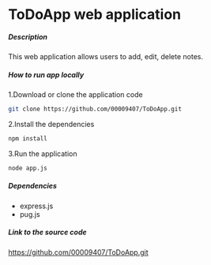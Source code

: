 # ToDoApp web application

##### Description
This web application allows users to add, edit, delete notes.

##### How to run app locally
1.Download or clone the application code
```bash
git clone https://github.com/00009407/ToDoApp.git
```
2.Install the dependencies
```bash
npm install
```
3.Run the application
```bash
node app.js
```
##### Dependencies
- express.js
- pug.js

##### Link to the source code 
https://github.com/00009407/ToDoApp.git